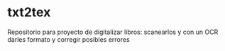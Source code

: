 # txt2tex
Repositorio para proyecto de digitalizar libros: scanearlos y con un OCR darles formato y corregir posibles errores
